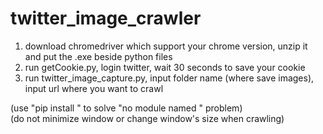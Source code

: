 # twitter_image_crawler

1. download chromedriver which support your chrome version, unzip it and put the .exe beside python files
2. run getCookie.py, login twitter, wait 30 seconds to save your cookie
3. run twitter_image_capture.py, input folder name (where save images), input url where you want to crawl

(use "pip install <package>" to solve "no module named <module>" problem)                                 
(do not minimize window or change window's size when crawling)
